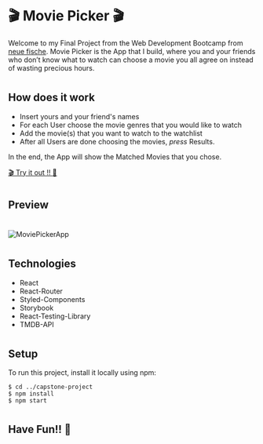 
# 🎬 Movie Picker 🎬

Welcome to my Final Project from the Web Development Bootcamp from [neue fische](https://www.neuefische.de/). Movie Picker is the App that I build, where you and your friends who don’t know what to watch can choose a movie you all agree on instead of wasting precious hours.

#
## How does it work

 - Insert yours and your friend's names
 - For each User choose the movie genres that you would like to watch
 - Add the movie(s) that you want to watch to the watchlist
 - After all Users are done choosing the movies, *press* Results.

  In the end, the App will show the Matched Movies that you chose.


 [🎬 Try it out !! 🍿](https://moviepickerapp.herokuapp.com/)

#
## Preview
#

![MoviePickerApp](https://user-images.githubusercontent.com/66563297/114582668-17dce980-9c81-11eb-9dac-e6a76e8446c3.gif)

#
## Technologies

- React
- React-Router
- Styled-Components 
- Storybook
- React-Testing-Library 
- TMDB-API  
#
## Setup
To run this project, install it locally using npm:

```
$ cd ../capstone-project
$ npm install
$ npm start
```
#
## Have Fun!! 🍿